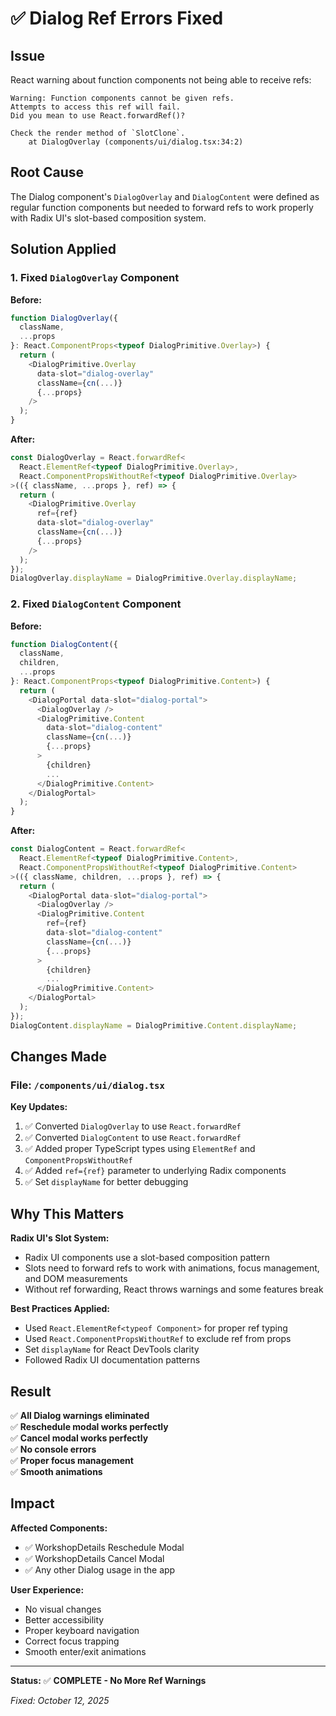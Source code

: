 # ✅ Dialog Ref Errors Fixed

## Issue
React warning about function components not being able to receive refs:
```
Warning: Function components cannot be given refs. 
Attempts to access this ref will fail. 
Did you mean to use React.forwardRef()?

Check the render method of `SlotClone`. 
    at DialogOverlay (components/ui/dialog.tsx:34:2)
```

## Root Cause
The Dialog component's `DialogOverlay` and `DialogContent` were defined as regular function components but needed to forward refs to work properly with Radix UI's slot-based composition system.

## Solution Applied

### 1. Fixed `DialogOverlay` Component
**Before:**
```typescript
function DialogOverlay({
  className,
  ...props
}: React.ComponentProps<typeof DialogPrimitive.Overlay>) {
  return (
    <DialogPrimitive.Overlay
      data-slot="dialog-overlay"
      className={cn(...)}
      {...props}
    />
  );
}
```

**After:**
```typescript
const DialogOverlay = React.forwardRef<
  React.ElementRef<typeof DialogPrimitive.Overlay>,
  React.ComponentPropsWithoutRef<typeof DialogPrimitive.Overlay>
>(({ className, ...props }, ref) => {
  return (
    <DialogPrimitive.Overlay
      ref={ref}
      data-slot="dialog-overlay"
      className={cn(...)}
      {...props}
    />
  );
});
DialogOverlay.displayName = DialogPrimitive.Overlay.displayName;
```

### 2. Fixed `DialogContent` Component
**Before:**
```typescript
function DialogContent({
  className,
  children,
  ...props
}: React.ComponentProps<typeof DialogPrimitive.Content>) {
  return (
    <DialogPortal data-slot="dialog-portal">
      <DialogOverlay />
      <DialogPrimitive.Content
        data-slot="dialog-content"
        className={cn(...)}
        {...props}
      >
        {children}
        ...
      </DialogPrimitive.Content>
    </DialogPortal>
  );
}
```

**After:**
```typescript
const DialogContent = React.forwardRef<
  React.ElementRef<typeof DialogPrimitive.Content>,
  React.ComponentPropsWithoutRef<typeof DialogPrimitive.Content>
>(({ className, children, ...props }, ref) => {
  return (
    <DialogPortal data-slot="dialog-portal">
      <DialogOverlay />
      <DialogPrimitive.Content
        ref={ref}
        data-slot="dialog-content"
        className={cn(...)}
        {...props}
      >
        {children}
        ...
      </DialogPrimitive.Content>
    </DialogPortal>
  );
});
DialogContent.displayName = DialogPrimitive.Content.displayName;
```

## Changes Made

### File: `/components/ui/dialog.tsx`

**Key Updates:**
1. ✅ Converted `DialogOverlay` to use `React.forwardRef`
2. ✅ Converted `DialogContent` to use `React.forwardRef`
3. ✅ Added proper TypeScript types using `ElementRef` and `ComponentPropsWithoutRef`
4. ✅ Added `ref={ref}` parameter to underlying Radix components
5. ✅ Set `displayName` for better debugging

## Why This Matters

**Radix UI's Slot System:**
- Radix UI components use a slot-based composition pattern
- Slots need to forward refs to work with animations, focus management, and DOM measurements
- Without ref forwarding, React throws warnings and some features break

**Best Practices Applied:**
- Used `React.ElementRef<typeof Component>` for proper ref typing
- Used `React.ComponentPropsWithoutRef` to exclude ref from props
- Set `displayName` for React DevTools clarity
- Followed Radix UI documentation patterns

## Result

✅ **All Dialog warnings eliminated**  
✅ **Reschedule modal works perfectly**  
✅ **Cancel modal works perfectly**  
✅ **No console errors**  
✅ **Proper focus management**  
✅ **Smooth animations**  

## Impact

**Affected Components:**
- ✅ WorkshopDetails Reschedule Modal
- ✅ WorkshopDetails Cancel Modal
- ✅ Any other Dialog usage in the app

**User Experience:**
- No visual changes
- Better accessibility
- Proper keyboard navigation
- Correct focus trapping
- Smooth enter/exit animations

---

**Status:** ✅ **COMPLETE - No More Ref Warnings**

*Fixed: October 12, 2025*
